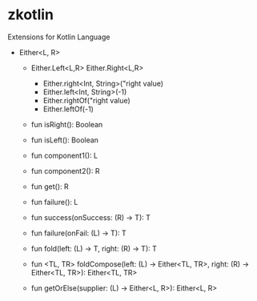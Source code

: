 # zkotlin


Extensions for Kotlin Language

- Either<L, R>
    - Either.Left<L,R> Either.Right<L,R>
        - Either.right<Int, String>("right value)
        - Either.left<Int, String>(-1)
        - Either.rightOf("right value)
        - Either.leftOf(-1)

    - fun isRight(): Boolean
    - fun isLeft(): Boolean
    - fun component1(): L
    - fun component2(): R
    - fun get(): R
    - fun failure(): L 
    - fun <T> success(onSuccess: (R) -> T): T
    - fun <T> failure(onFail: (L) -> T): T
    - fun <T> fold(left: (L) -> T, right: (R) -> T): T
    - fun <TL, TR> foldCompose(left: (L) -> Either<TL, TR>, right: (R) -> Either<TL, TR>): Either<TL, TR>
    - fun getOrElse(supplier: (L) -> Either<L, R>): Either<L, R>
    

